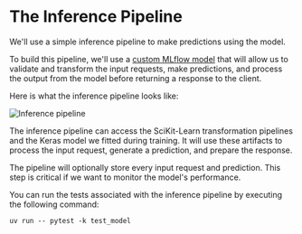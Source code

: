 # The Inference Pipeline

We'll use a simple inference pipeline to make predictions using the model. 

To build this pipeline, we'll use a [custom MLflow model](https://mlflow.org/blog/custom-pyfunc) that will allow us to validate and transform the input requests, make predictions, and process the output from the model before returning a response to the client.

Here is what the inference pipeline looks like:

![Inference pipeline](images/inference.png)

The inference pipeline can access the SciKit-Learn transformation pipelines and the Keras model we fitted during training. It will use these artifacts to process the input request, generate a prediction, and prepare the response.

The pipeline will optionally store every input request and prediction. This step is critical if we want to monitor the model's performance.

You can run the tests associated with the inference pipeline by executing the following command:

```shell
uv run -- pytest -k test_model
```
